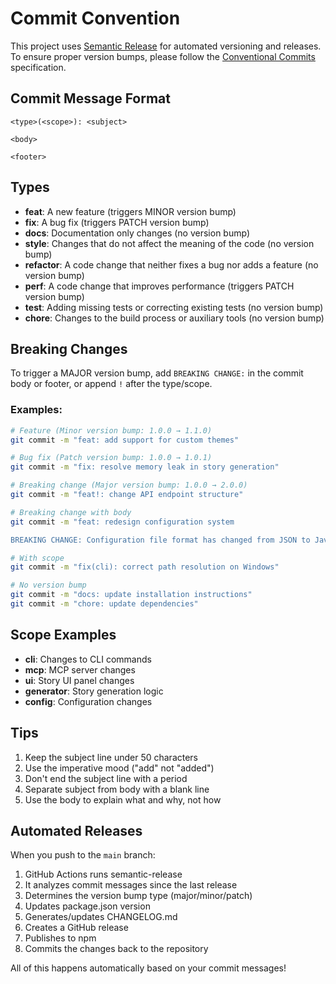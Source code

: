 # Commit Convention

This project uses [Semantic Release](https://semantic-release.gitbook.io/semantic-release/) for automated versioning and releases. To ensure proper version bumps, please follow the [Conventional Commits](https://www.conventionalcommits.org/) specification.

## Commit Message Format

```
<type>(<scope>): <subject>

<body>

<footer>
```

## Types

- **feat**: A new feature (triggers MINOR version bump)
- **fix**: A bug fix (triggers PATCH version bump)
- **docs**: Documentation only changes (no version bump)
- **style**: Changes that do not affect the meaning of the code (no version bump)
- **refactor**: A code change that neither fixes a bug nor adds a feature (no version bump)
- **perf**: A code change that improves performance (triggers PATCH version bump)
- **test**: Adding missing tests or correcting existing tests (no version bump)
- **chore**: Changes to the build process or auxiliary tools (no version bump)

## Breaking Changes

To trigger a MAJOR version bump, add `BREAKING CHANGE:` in the commit body or footer, or append `!` after the type/scope.

### Examples:

```bash
# Feature (Minor version bump: 1.0.0 → 1.1.0)
git commit -m "feat: add support for custom themes"

# Bug fix (Patch version bump: 1.0.0 → 1.0.1)
git commit -m "fix: resolve memory leak in story generation"

# Breaking change (Major version bump: 1.0.0 → 2.0.0)
git commit -m "feat!: change API endpoint structure"

# Breaking change with body
git commit -m "feat: redesign configuration system

BREAKING CHANGE: Configuration file format has changed from JSON to JavaScript module"

# With scope
git commit -m "fix(cli): correct path resolution on Windows"

# No version bump
git commit -m "docs: update installation instructions"
git commit -m "chore: update dependencies"
```

## Scope Examples

- **cli**: Changes to CLI commands
- **mcp**: MCP server changes
- **ui**: Story UI panel changes
- **generator**: Story generation logic
- **config**: Configuration changes

## Tips

1. Keep the subject line under 50 characters
2. Use the imperative mood ("add" not "added")
3. Don't end the subject line with a period
4. Separate subject from body with a blank line
5. Use the body to explain what and why, not how

## Automated Releases

When you push to the `main` branch:
1. GitHub Actions runs semantic-release
2. It analyzes commit messages since the last release
3. Determines the version bump type (major/minor/patch)
4. Updates package.json version
5. Generates/updates CHANGELOG.md
6. Creates a GitHub release
7. Publishes to npm
8. Commits the changes back to the repository

All of this happens automatically based on your commit messages!
